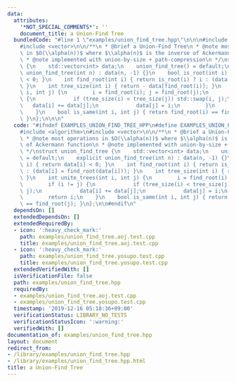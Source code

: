 ```yaml
---
data:
  attributes:
    '*NOT_SPECIAL_COMMENTS*': ''
    document_title: a Union-Find Tree
  bundledCode: "#line 1 \"examples/union_find_tree.hpp\"\n\n\n#include <algorithm>\n\
    #include <vector>\n\n/**\n * @brief a Union-Find Tree\n * @note most operations\
    \ in $O(\\alpha(n))$ where $\\alpha(n)$ is the inverse of Ackermann function\n\
    \ * @note implemented with union-by-size + path-compression\n */\nstruct union_find_tree\
    \ {\n    std::vector<int> data;\n    union_find_tree() = default;\n    explicit\
    \ union_find_tree(int n) : data(n, -1) {}\n    bool is_root(int i) { return data[i]\
    \ < 0; }\n    int find_root(int i) { return is_root(i) ? i : (data[i] = find_root(data[i]));\
    \ }\n    int tree_size(int i) { return - data[find_root(i)]; }\n    int unite_trees(int\
    \ i, int j) {\n        i = find_root(i); j = find_root(j);\n        if (i != j)\
    \ {\n            if (tree_size(i) < tree_size(j)) std::swap(i, j);\n         \
    \   data[i] += data[j];\n            data[j] = i;\n        }\n        return i;\n\
    \    }\n    bool is_same(int i, int j) { return find_root(i) == find_root(j);\
    \ }\n};\n\n\n"
  code: "#ifndef EXAMPLES_UNION_FIND_TREE_HPP\n#define EXAMPLES_UNION_FIND_TREE_HPP\n\
    #include <algorithm>\n#include <vector>\n\n/**\n * @brief a Union-Find Tree\n\
    \ * @note most operations in $O(\\alpha(n))$ where $\\alpha(n)$ is the inverse\
    \ of Ackermann function\n * @note implemented with union-by-size + path-compression\n\
    \ */\nstruct union_find_tree {\n    std::vector<int> data;\n    union_find_tree()\
    \ = default;\n    explicit union_find_tree(int n) : data(n, -1) {}\n    bool is_root(int\
    \ i) { return data[i] < 0; }\n    int find_root(int i) { return is_root(i) ? i\
    \ : (data[i] = find_root(data[i])); }\n    int tree_size(int i) { return - data[find_root(i)];\
    \ }\n    int unite_trees(int i, int j) {\n        i = find_root(i); j = find_root(j);\n\
    \        if (i != j) {\n            if (tree_size(i) < tree_size(j)) std::swap(i,\
    \ j);\n            data[i] += data[j];\n            data[j] = i;\n        }\n\
    \        return i;\n    }\n    bool is_same(int i, int j) { return find_root(i)\
    \ == find_root(j); }\n};\n\n#endif\n"
  dependsOn: []
  extendedDependsOn: []
  extendedRequiredBy:
  - icon: ':heavy_check_mark:'
    path: examples/union_find_tree.aoj.test.cpp
    title: examples/union_find_tree.aoj.test.cpp
  - icon: ':heavy_check_mark:'
    path: examples/union_find_tree.yosupo.test.cpp
    title: examples/union_find_tree.yosupo.test.cpp
  extendedVerifiedWith: []
  isVerificationFile: false
  path: examples/union_find_tree.hpp
  requiredBy:
  - examples/union_find_tree.aoj.test.cpp
  - examples/union_find_tree.yosupo.test.cpp
  timestamp: '2019-12-16 05:18:36+09:00'
  verificationStatus: LIBRARY_NO_TESTS
  verificationStatusIcon: ':warning:'
  verifiedWith: []
documentation_of: examples/union_find_tree.hpp
layout: document
redirect_from:
- /library/examples/union_find_tree.hpp
- /library/examples/union_find_tree.hpp.html
title: a Union-Find Tree
---
```

